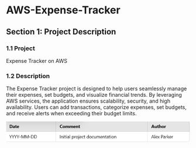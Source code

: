 # AWS-Expense-Tracker  

## Section 1: Project Description

### 1.1 Project

Expense Tracker on AWS

### 1.2 Description

The Expense Tracker project is designed to help users seamlessly manage their expenses, set budgets, and visualize financial trends. By leveraging AWS services, the application ensures scalability, security, and high availability. Users can add transactions, categorize expenses, set budgets, and receive alerts when exceeding their budget limits.

![Table Screenshot](table-image.png)
